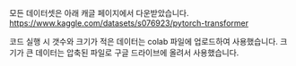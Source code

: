 모든 데이터셋은 아래 캐글 페이지에서 다운받았습니다.
https://www.kaggle.com/datasets/s076923/pytorch-transformer

코드 실행 시 갯수와 크기가 적은 데이터는 colab 파일에 업로드하여 사용했습니다.
크기가 큰 데이터는 압축된 파일로 구글 드라이브에 올려서 사용했습니다.
